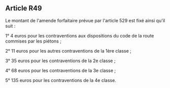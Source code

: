 Article R49
----
Le montant de l'amende forfaitaire prévue par l'article 529 est fixé ainsi qu'il
suit :

1° 4 euros pour les contraventions aux dispositions du code de la route commises
par les piétons ;

2° 11 euros pour les autres contraventions de la 1ère classe ;

3° 35 euros pour les contraventions de la 2e classe ;

4° 68 euros pour les contraventions de la 3e classe ;

5° 135 euros pour les contraventions de la 4e classe.
